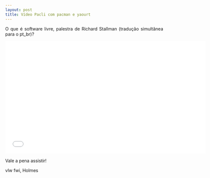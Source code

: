 ```yaml
---
layout: post
title: Vídeo Pacli com pacman e yaourt
---
```


<p style="text-align: justify;">O que é software livre, palestra de Richard Stallman (tradução simultânea para o pt_br)?</p> 

<iframe width="640" height="360" src="//www.youtube.com/watch?feature=player_detailpage&v=l9zT4uC6pAQ" frameborder="0" allowfullscreen></iframe>

<p style="text-align: justify;"> Vale a pena assistir!</p>

vlw fwi, Holmes
